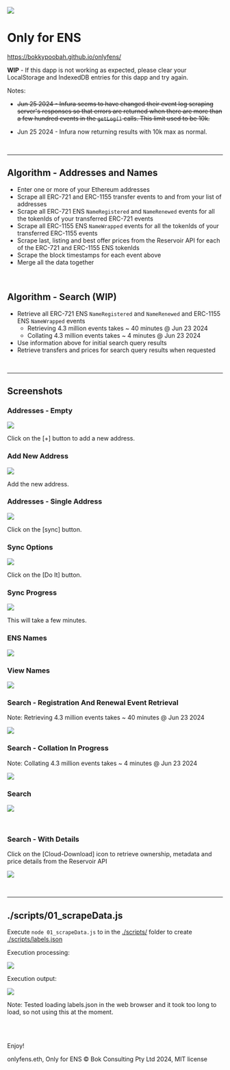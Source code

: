 ![](https://raw.githubusercontent.com/bokkypoobah/ChungoIntelligenceAgency/main/PornadoCash/freealexeypertsev.png)

# Only for ENS

https://bokkypoobah.github.io/onlyfens/

**WIP** - If this dapp is not working as expected, please clear your LocalStorage and IndexedDB entries for this dapp and try again.

Notes:
* <strike>Jun 25 2024 - Infura seems to have changed their event log scraping server's responses so that errors are returned when there are more than a few hundred events in the `getLog()` calls. This limit used to be 10k.</strike>

* Jun 25 2024 - Infura now returning results with 10k max as normal.

<br />

<hr />

## Algorithm - Addresses and Names

* Enter one or more of your Ethereum addresses
* Scrape all ERC-721 and ERC-1155 transfer events to and from your list of addresses
* Scrape all ERC-721 ENS `NameRegistered` and `NameRenewed` events for all the tokenIds of your transferred ERC-721 events
* Scrape all ERC-1155 ENS `NameWrapped` events for all the tokenIds of your transferred ERC-1155 events
* Scrape last, listing and best offer prices from the Reservoir API for each of the ERC-721 and ERC-1155 ENS tokenIds
* Scrape the block timestamps for each event above
* Merge all the data together

<br />

## Algorithm - Search (WIP)

* Retrieve all ERC-721 ENS `NameRegistered` and `NameRenewed` and ERC-1155 ENS `NameWrapped` events
  * Retrieving 4.3 million events takes ~ 40 minutes @ Jun 23 2024
  * Collating 4.3 million events takes ~ 4 minutes @ Jun 23 2024
* Use information above for initial search query results
* Retrieve transfers and prices for search query results when requested

<br />

<hr />

## Screenshots

### Addresses - Empty

<kbd><img src="images/Addresses-Empty.png" /></kbd>

Click on the [+] button to add a new address.

### Add New Address

<kbd><img src="images/AddNewAddress.png" /></kbd>

Add the new address.

### Addresses - Single Address

<kbd><img src="images/Addresses-SingleAddress.png" /></kbd>

Click on the [sync] button.

### Sync Options

<kbd><img src="images/Sync-Options.png" /></kbd>

Click on the [Do It] button.

### Sync Progress

<kbd><img src="images/Sync-Progress-1.png" /></kbd>

This will take a few minutes.

### ENS Names

<kbd><img src="images/Names.png" /></kbd>

### View Names

<kbd><img src="images/ViewName.png" /></kbd>

### Search - Registration And Renewal Event Retrieval

Note: Retrieving 4.3 million events takes ~ 40 minutes @ Jun 23 2024

<kbd><img src="images/Search-RegoRenewEvents.png" /></kbd>

### Search - Collation In Progress

Note: Collating 4.3 million events takes ~ 4 minutes @ Jun 23 2024

<kbd><img src="images/Search-CollationInProgress.png" /></kbd>

### Search

<kbd><img src="images/Search.png" /></kbd>

<br />

### Search - With Details

Click on the [Cloud-Download] icon to retrieve ownership, metadata and price details from the Reservoir API

<kbd><img src="images/Search-WithDetails.png" /></kbd>

<br />

<hr />

## ./scripts/01_scrapeData.js

Execute `node 01_scrapeData.js` to in the [./scripts/](./scripts/) folder to create [./scripts/labels.json](./scripts/labels.json)

Execution processing:

<kbd><img src="images/ScrapingProcess.png" /></kbd>

Execution output:

<kbd><img src="images/ScrapingResult.png" /></kbd>

Note: Tested loading labels.json in the web browser and it took too long to load, so not using this at the moment.

<br />

<br />

Enjoy!

onlyfens.eth, Only for ENS © Bok Consulting Pty Ltd 2024, MIT license
